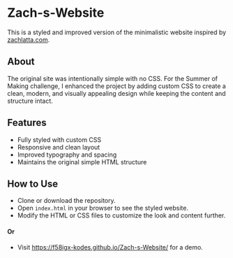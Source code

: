 # Zach-s-Website

This is a styled and improved version of the minimalistic website inspired by [zachlatta.com](https://zachlatta.com).

## About

The original site was intentionally simple with no CSS. For the Summer of Making challenge, I enhanced the project by adding custom CSS to create a clean, modern, and visually appealing design while keeping the content and structure intact.

## Features

* Fully styled with custom CSS
* Responsive and clean layout
* Improved typography and spacing
* Maintains the original simple HTML structure

## How to Use

* Clone or download the repository.
* Open `index.html` in your browser to see the styled website.
* Modify the HTML or CSS files to customize the look and content further.

 #### Or

* Visit https://f58igx-kodes.github.io/Zach-s-Website/ for a demo.
